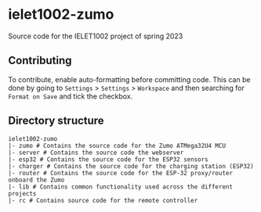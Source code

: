 # ielet1002-zumo
Source code for the IELET1002 project of spring 2023

## Contributing
To contribute, enable auto-formatting before committing code.
This can be done by going to `Settings` > `Settings` > `Workspace` and then
searching for `Format on Save` and tick the checkbox.

## Directory structure
```
ielet1002-zumo
|- zumo # Contains the source code for the Zumo ATMega32U4 MCU
|- server # Contains the source code the webserver
|- esp32 # Contains the source code for the ESP32 sensors
|- charger # Contains the source code for the charging station (ESP32)
|- router # Contains the source code for the ESP-32 proxy/router onboard the Zumo
|- lib # Contains common functionality used across the different projects
|- rc # Contains source code for the remote controller
```